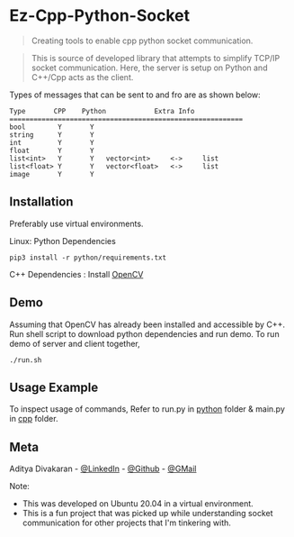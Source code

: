 # Ez-Cpp-Python-Socket
> Creating tools to enable cpp python socket communication. 

> This is source of developed library that attempts to simplify TCP/IP socket communication. Here, the server is setup on Python and C++/Cpp acts as the client.

Types of messages that can be sent to and fro are as shown below:
```
Type       CPP    Python            Extra Info
==========================================================
bool        Y       Y
string      Y       Y
int         Y       Y
float       Y       Y
list<int>   Y       Y   vector<int>     <->     list
list<float> Y       Y   vector<float>   <->     list
image       Y       Y
```

## Installation
Preferably use virtual environments.

Linux:
Python Dependencies
```
pip3 install -r python/requirements.txt
```
C++ Dependencies : Install [OpenCV](https://github.com/opencv/opencv)


## Demo
Assuming that OpenCV has already been installed and accessible by C++.
Run shell script to download python dependencies and run demo.
To run demo of server and client together,
```
./run.sh
```

## Usage Example
To inspect usage of commands,
Refer to run.py in [python](python) folder & main.py in [cpp](cpp) folder.

## Meta

Aditya Divakaran - [@LinkedIn](https://www.linkedin.com/in/aditya-divakaran/) - [@Github](https://github.com/Aditya-Diva) - [@GMail](adi.develops@gmail.com)

Note:
- This was developed on Ubuntu 20.04 in a virtual environment. 
- This is a fun project that was picked up while understanding socket communication for other projects that I'm tinkering with.